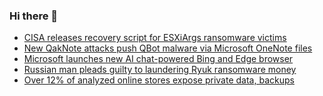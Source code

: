 ### Hi there 👋

<!--START_SECTION:feed-->
* [CISA releases recovery script for ESXiArgs ransomware victims](https://www.bleepingcomputer.com/news/security/cisa-releases-recovery-script-for-esxiargs-ransomware-victims/)
* [New QakNote attacks push QBot malware via Microsoft OneNote files](https://www.bleepingcomputer.com/news/security/new-qaknote-attacks-push-qbot-malware-via-microsoft-onenote-files/)
* [Microsoft launches new AI chat-powered Bing and Edge browser](https://www.bleepingcomputer.com/news/microsoft/microsoft-launches-new-ai-chat-powered-bing-and-edge-browser/)
* [Russian man pleads guilty to laundering Ryuk ransomware money](https://www.bleepingcomputer.com/news/security/russian-man-pleads-guilty-to-laundering-ryuk-ransomware-money/)
* [Over 12% of analyzed online stores expose private data, backups](https://www.bleepingcomputer.com/news/security/over-12-percent-of-analyzed-online-stores-expose-private-data-backups/)
<!--END_SECTION:feed-->

<!--
**frankenk/frankenk** is a ✨ _special_ ✨ repository because its `README.md` (this file) appears on your GitHub profile.

Here are some ideas to get you started:

- 🔭 I’m currently working on ...
- 🌱 I’m currently learning ...
- 👯 I’m looking to collaborate on ...
- 🤔 I’m looking for help with ...
- 💬 Ask me about ...
- 📫 How to reach me: ...
- 😄 Pronouns: ...
- ⚡ Fun fact: ...
-->




